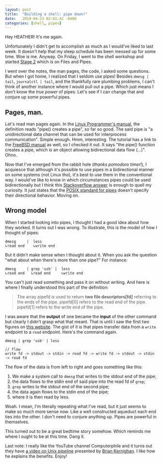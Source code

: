 ```yaml
---
layout: post
title:  "Building a shell: pipe down!"
date:   2019-04-23 02:01:42 -0400
categories: [shell, pipes]
---
```


Hey HEATHER! It's me again.

Unfortunately I didn't get to accomplish as much as I would've liked to last
week. It doesn't help that my sleep schedule has been messed up for some time.
Woe is me. Anyway. On Friday, I went to the shell workshop and started [Stage
2][gh-stage-2] which is on Files and Pipes.

I went over the notes, the man pages, the code, I asked some questions. But when
I got home, I realized that I seldom use pipes! Besides `dmesg | tail`,
`journalctl | tail`, and the thankfully rare plumbing problems, I can't think of
another instance where I would pull out a pipe. Which just means I don't know
the _true power_ of pipes. Let's see if I can change that and conjure up some
powerful pipes.

## Pages, man.
Let's read man pages again. In the [Linux Programmer's manual][man-pipe-linux],
the definition reads "pipe() creates a pipe", so far so good. The said pipe is
"a unidirectional data channel that can be used for interprocess communication".
Simple enough. Hmm, interesting. The tutorial has a link to the [FreeBSD
manual][man-pipe-fbsd] as well, so I checked it out. It says "the pipe()
function creates a pipe, which is an object allowing bidirectional data flow
(...)". Ohno.

Now that I've emerged from the rabbit hole (*thanks pomodoro timer!*), I
acquiesce that although it's possible to use pipes in a bidirectional manner on
some systems (not Linux tho), it's best to use them in the conventional way. I
would've like to know in which circumstances pipes could be used bidirectionally
but I think this [Stackoverflow answer][SO-pipe-syscall] is enough to quell my
curiosity. It just states that the [POSIX standard for pipes][man-pipe-posix]
doesn't specify their directional behavior. Moving on.

## Wrong model
When I started looking into pipes, I thought I had a good idea about how they
worked. It turns out I was wrong. To illustrate, this is the model of how I
thought of pipes:

```
dmesg     |  less
↳read end    ↳write end
```

But it didn't make sense when I thought about it. When you ask the question
"what about when there's more than one pipe?" For instance:

```
dmesg     | grep 'usb' |  less
↳read end   ↳read end     ↳write end
```

You can't just read something and pass it on without writing. And here is where
I finally understood this part of the definition:
>The array pipefd is used to return **two file descriptors[fd]** referring to
>the ends of the pipe. pipefd[0] refers to the read end of the pipe. pipefd[1]
>refers to the write end of the pipe. 

I was aware that the **output** of one became the **input** of the other command
but clearly I didn't grasp what that meant. That is until I saw the first two
figures on [this website][notes-pipes]. The gist of it is that pipes transfer
data from a `write` endpoint to a `read` endpoint. Here's the command again.

```
dmesg | grep 'usb' | less

// flow
write fd -> stdout -> stdin -> read fd -> write fd -> stdout -> stdin -> read fd
```

The flow of the data is from left to right and goes something like this:

1. We make a system call to `dmesg` that writes to the stdout end of the pipe;
2. the data flows to the stdin end of said pipe into the read fd of `grep`;
3. `grep` writes to the stdout end of the second pipe;
4. the data again flows to the stdin end of the pipe;
5. where it is then read by less.

Woah. I mean, I'm literally repeating what I've read, but it just seems to make
so much more sense now. Like a well constructed aqueduct each end ties into the
other. I don't need to conjure anything up. Pipes are powerful in themselves.

This turned out to be a great bedtime story somehow. Which reminds me where I
ought to be at this time. Dang it.

Last note: I really like the YouTube channel Computerphile and it turns out they
have [a video on Unix pipeline][YT-computerphile-pipes] presented by [Brian
Kernighan][wiki-brian]. I like how he explains the benefits. Enjoy!

[gh-stage-2]: https://github.com/tokenrove/build-your-own-shell/blob/master/stage_2.md
[man-pipe-linux]: http://man7.org/linux/man-pages/man2/pipe.2.html
[man-pipe-fbsd]: https://www.freebsd.org/cgi/man.cgi?query=pipe&sektion=2&manpath=FreeBSD+11.1-RELEASE+and+Ports
[SO-pipe-syscall]: https://stackoverflow.com/questions/5385534/posix-pipe-syscall-in-freebsd-vs-linux
[man-pipe-posix]: http://pubs.opengroup.org/onlinepubs/9699919799/functions/pipe.html
[notes-pipes]: http://web.cse.ohio-state.edu/~mamrak.1/CIS762/pipes_lab_notes.html
[YT-computerphile-pipes]: https://www.youtube.com/watch?v=bKzonnwoR2I
[wiki-brian]: https://en.wikipedia.org/wiki/Brian_Kernighan
